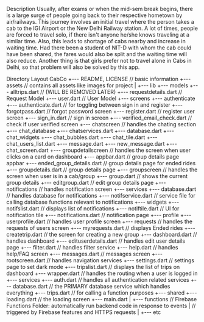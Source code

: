 Description
Usually, after exams or when the mid-sem break begins, there is a large surge of people going back to their respective hometown by air/railways. This journey involves an initial travel where the person takes a cab to the IGI Airport or the New Delhi Railway station. A lot of times, people are forced to travel solo, if there isn't anyone he/she knows traveling at a similar time. Also, this leads to shortage of cabs nearby and increase in waiting time. Had there been a student of NIT-D with whom the cab could have been shared, the fares would also be split and the waiting time will also reduce. Another thing is that girls prefer not to travel alone in Cabs in Delhi, so that problem will also be solved by this app.



Directory Layout
 CabCo
   +--- README, LICENSE // basic information
   +--- assets  // contains all assets like images for project
   |
   +--- lib
        +--- models
          +--- alltrips.dart // (WILL BE REMOVED LATER)
          +--- requestdetails.dart // Request Model
          +--- user.dart // User Model
        +--- screens
          +--- authenticate
            +--- authenticate.dart // for toggling between sign in and register
            +--- forgotpass.dart // forgot password screen
            +--- register.dart // register user screen
            +--- sign_in.dart // sign in screen
            +--- verified_email_check.dart // check if user verified screen
          +--- chatscreen // handles the chating section
            +--- chat_database
              +--- chatservices.dart
              +--- database.dart
            +--- chat_widgets
              +--- chat_bubbles.dart
              +--- chat_tile.dart
              +--- chat_users_list.dart
              +--- message.dart
              +--- new_message.dart
            +--- chat_screen.dart
          +--- groupdetailscreen // handles the screen when user clicks on a card on dashboard
            +--- appbar.dart // group details page appbar
            +--- ended_group_details.dart // group details page for ended rides
            +--- groupdetails.dart // group details page
          +--- groupscreen // handles the screen when user is in a cab/group
            +--- group.dart // shows the current group details
            +--- editgroup.dart // edit group details page
          +--- notifications // handles notification screen
            +--- services
              +--- database.dart // handles database for notifications
              +--- notifservice.dart // service file for calling database functions relevant to notifications
            +--- widgets
              +--- notifslist.dart // displays list of notifications
              +--- notiftile.dart // UI for notification tile
            +--- notifications.dart // notification page
          +--- profile
            +--- userprofile.dart // handles user profile screen
          +--- requests // handles the requests of users screen
            +--- myrequests.dart // displays Ended rides
          +--- createtrip.dart // the screen for creating a new group
          +--- dashboard.dart // handles dashboard
          +--- edituserdetails.dart // handles edit user details page
          +--- filter.dart // handles filter service
          +--- help.dart // handles help/FAQ screen
          +--- messages.dart // messages screen
          +--- rootscreen.dart // handles navigation services
          +--- settings.dart // settings page to set dark mode
          +--- tripslist.dart // displays the list of trips on dashboard
          +--- wrapper.dart // handles the routing when a user is logged in
        +--- services
          +--- auth.dart // handles all authentication related services
          +--- database.dart // the PRIMARY database service which handles everything
          +--- trips.dart // for calling a function purposes
        +--- shared
          +--- loading.dart // the loading screen
        +--- main.dart
   |
   +--- functions  // Firebase Functions Folder: automatically run backend code in response to events
   |               // triggered by Firebase features and HTTPS requests
   |
   +--- etc

